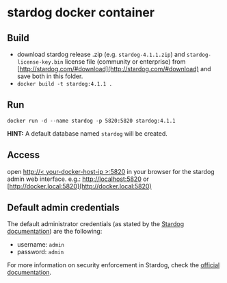 # stardog docker container


## Build 

- download stardog release .zip (e.g. `stardog-4.1.1.zip`) and `stardog-license-key.bin` license file (community or enterprise) from [http://stardog.com/#download](http://stardog.com/#download) and save both in this folder.
- `docker build -t stardog:4.1.1 .`


## Run

```
docker run -d --name stardog -p 5820:5820 stardog:4.1.1
```

**HINT:** A default database named `stardog` will be created.


## Access

open [http://< your-docker-host-ip >:5820](http://<your-docker-host-ip>:5820) in your browser for the stardog admin web interface. 
e.g.: [http://localhost:5820](http://localhost:5820) or [http://docker.local:5820](http://docker.local:5820)


## Default admin credentials

The default administrator credentials (as stated by the [Stardog documentation](http://docs.stardog.com/#_insecurity)) are the following:

- username: `admin`
- password: `admin`

For more information on security enforcement in Stardog, check the [official documentation](http://docs.stardog.com/#_security).
